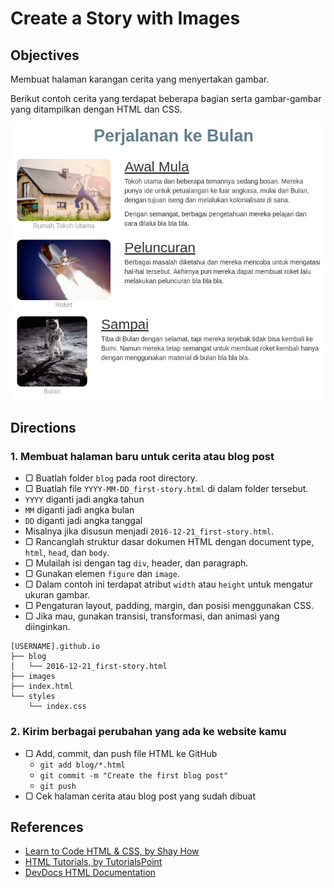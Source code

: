 # Create a Story with Images

## Objectives

Membuat halaman karangan cerita yang menyertakan gambar.

Berikut contoh cerita yang terdapat beberapa bagian serta gambar-gambar yang ditampilkan dengan HTML dan CSS.

![Contoh Cerita](assets/example-story.png)

## Directions

### 1. Membuat halaman baru untuk cerita atau blog post

- ▢ Buatlah folder `blog` pada root directory.
- ▢ Buatlah file `YYYY-MM-DD_first-story.html` di dalam folder tersebut.
 - `YYYY` diganti jadi angka tahun
 - `MM` diganti jadi angka bulan
 - `DD` diganti jadi angka tanggal
 - Misalnya jika disusun menjadi `2016-12-21_first-story.html`.
- ▢ Rancanglah struktur dasar dokumen HTML dengan document type, `html`, `head`, dan `body`.
- ▢ Mulailah isi dengan tag `div`, header, dan paragraph.
- ▢ Gunakan elemen `figure` dan `image`.
- ▢ Dalam contoh ini terdapat atribut `width` atau `height` untuk mengatur ukuran gambar.
- ▢ Pengaturan layout, padding, margin, dan posisi menggunakan CSS.
- ▢ Jika mau, gunakan transisi, transformasi, dan animasi yang diinginkan.

```
[USERNAME].github.io
├── blog
│   └── 2016-12-21_first-story.html
├── images
├── index.html
└── styles
    └── index.css
```

### 2. Kirim berbagai perubahan yang ada ke website kamu

- ▢ Add, commit, dan push file HTML ke GitHub
  - `git add blog/*.html`
  - `git commit -m "Create the first blog post"`
  - `git push`
- ▢ Cek halaman cerita atau blog post yang sudah dibuat

## References

- [Learn to Code HTML & CSS, by Shay How](http://learn.shayhowe.com/html-css/building-forms)
- [HTML Tutorials, by TutorialsPoint](http://tutorialspoint.com/html)
- [DevDocs HTML Documentation](http://devdocs.io/html)
